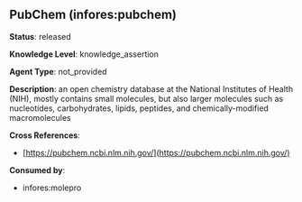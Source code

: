 [//]: # (DO NOT MANUALLY EDIT THIS FILE. IT IS GENERATED FROM A TEMPLATE.)

## PubChem (infores:pubchem)

**Status**: released
  
**Knowledge Level**: knowledge_assertion
  
**Agent Type**: not_provided

**Description**: an open chemistry database at the National Institutes of Health (NIH), mostly contains small molecules, but also larger molecules such as nucleotides, carbohydrates, lipids, peptides, and chemically-modified macromolecules

**Cross References**:

- [https://pubchem.ncbi.nlm.nih.gov/](https://pubchem.ncbi.nlm.nih.gov/)


**Consumed by**:

- infores:molepro